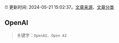 :alarm_clock: 更新时间: 2024-05-21 15:02:37。[文章来源](/README.md)、[文章分类](/TAGS.md)

## OpenAI


> 关键字：`OpenAI`、`Open AI`



